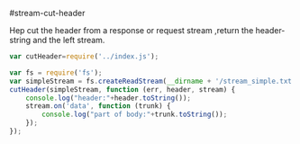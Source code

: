 #stream-cut-header

Hep cut the header from a response or request stream  ,return the header-string and the left stream.
```js
var cutHeader=require('../index.js');

var fs = require('fs');
var simpleStream = fs.createReadStream(__dirname + '/stream_simple.txt');
cutHeader(simpleStream, function (err, header, stream) {
    console.log("header:"+header.toString());
    stream.on('data', function (trunk) {
        console.log("part of body:"+trunk.toString());
    });
});
```